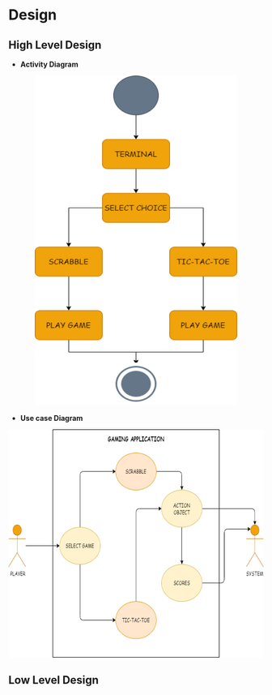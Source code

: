 # Design
## High Level Design
- **Activity Diagram** 


<p align="center">
  <img width="400" height="650" src="acti_dia.png">
</p>

- **Use case Diagram**

<p align="center">
  <img width="550" height="450" src="use_case.png">
</p>

## Low Level Design
